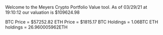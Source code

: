 Welcome to the Meyers Crypto Portfolio Value tool. 
As of 03/29/21 at 19:10:12 our valuation is $109624.98 

BTC Price = $57252.82
 ETH Price = $1815.17
BTC Holdings = 1.06BTC
 ETH holdings = 26.960005962ETH 
